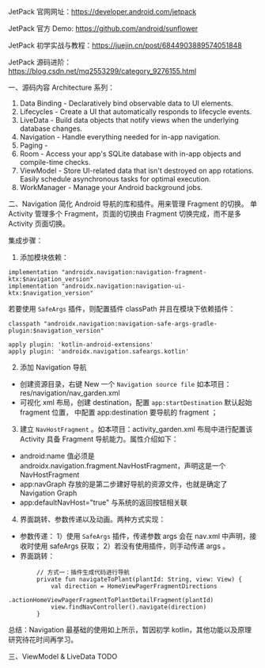 JetPack 官网网址：https://developer.android.com/jetpack

JetPack 官方 Demo: https://github.com/android/sunflower

JetPack 初学实战与教程：https://juejin.cn/post/6844903889574051848

JetPack 源码进阶：https://blog.csdn.net/mq2553299/category_9276155.html

一、源码内容
Architecture 系列：
1. Data Binding - Declaratively bind observable data to UI elements.
2. Lifecycles - Create a UI that automatically responds to lifecycle events.
3. LiveData - Build data objects that notify views when the underlying database changes.
4. Navigation - Handle everything needed for in-app navigation.
5. Paging -
6. Room - Access your app's SQLite database with in-app objects and compile-time checks.
7. ViewModel - Store UI-related data that isn't destroyed on app rotations. Easily schedule asynchronous tasks for optimal execution.
8. WorkManager - Manage your Android background jobs.


二、Navigation
简化 Android 导航的库和插件。用来管理 Fragment 的切换。
单 Activity 管理多个 Fragment，页面的切换由 Fragment 切换完成，而不是多 Activity 页面切换。

集成步骤：
1. 添加模块依赖：
```
implementation "androidx.navigation:navigation-fragment-ktx:$navigation_version"
implementation "androidx.navigation:navigation-ui-ktx:$navigation_version"
```
若要使用 `SafeArgs` 插件，则配置插件 classPath 并且在模块下依赖插件：
```
classpath "androidx.navigation:navigation-safe-args-gradle-plugin:$navigation_version"

apply plugin: 'kotlin-android-extensions'
apply plugin: 'androidx.navigation.safeargs.kotlin'
```

2. 添加 Navigation 导航
- 创建资源目录，右键 New 一个 `Navigation source file` 如本项目：res/navigation/nav_garden.xml
- 可视化 xml 布局，创建 destination，配置 `app:startDestination` 默认起始 fragment 位置，<action> 中配置 app:destination 要导航的 fragment ；

3. 建立 `NavHostFragment` 。如本项目：activity_garden.xml 布局中进行配置该 Activity 具备 Fragment 导航能力。属性介绍如下：
- android:name	值必须是androidx.navigation.fragment.NavHostFragment，声明这是一个NavHostFragment
- app:navGraph	存放的是第二步建好导航的资源文件，也就是确定了Navigation Graph
- app:defaultNavHost="true"	与系统的返回按钮相关联

4. 界面跳转、参数传递以及动画。两种方式实现：
- 参数传递：
1）使用 `SafeArgs` 插件，传递参数 args 会在 nav.xml 中声明，接收时使用 safeArgs 获取；
2）若没有使用插件，则手动传递 args 。
- 界面跳转：
```
        // 方式一：插件生成代码进行导航
        private fun navigateToPlant(plantId: String, view: View) {
            val direction = HomeViewPagerFragmentDirections
                .actionHomeViewPagerFragmentToPlantDetailFragment(plantId)
            view.findNavController().navigate(direction)
        }
```

总结：Navigation 最基础的使用如上所示，暂因初学 kotlin，其他功能以及原理研究待花时间再学习。

三、ViewModel & LiveData
TODO






